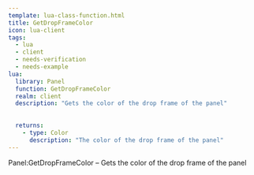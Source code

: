 ```yaml
---
template: lua-class-function.html
title: GetDropFrameColor
icon: lua-client
tags:
  - lua
  - client
  - needs-verification
  - needs-example
lua:
  library: Panel
  function: GetDropFrameColor
  realm: client
  description: "Gets the color of the drop frame of the panel"
  
  
  returns:
    - type: Color
      description: "The color of the drop frame of the panel"
---
```


<div class="lua__search__keywords">
Panel:GetDropFrameColor &#x2013; Gets the color of the drop frame of the panel
</div>
